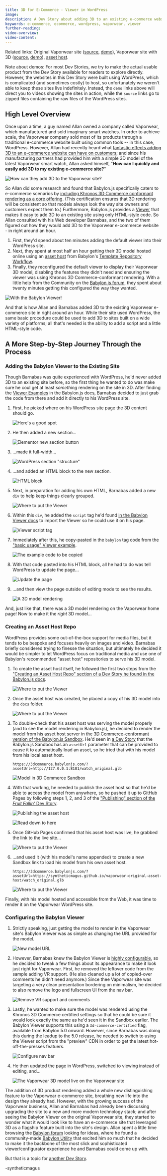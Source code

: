 ```yaml
---
title: 3D for E-Commerce - Viewer in WordPress
image:
description: A Dev Story about adding 3D to an existing e-commerce website, the fast way.
keywords: e-commerce, ecommerce, wordpress, vaporwear, viewer
further-reading:
video-overview:
video-content:
---
```


Related links:
Original Vaporwear site ([source](https://github.com/syntheticmagus/vaporwear-original-asset-host/tree/main/wp_sites_sources/vaporwear), 
[demo](https://syntheticmagus.github.io/vaporwear-original-asset-host/vaporwear_wp_original.mp4)),
Vaporwear site with 3D ([source](https://github.com/syntheticmagus/vaporwear-original-asset-host/tree/main/wp_sites_sources/vaporwear_viewer),
[demo](https://syntheticmagus.github.io/vaporwear-original-asset-host/vaporwear_wp_with_viewer.mp4)),
[asset host](https://github.com/syntheticmagus/vaporwear-original-asset-host/).

Note about demos: For most Dev Stories, we try to make the actual usable
product from the Dev Story available for readers to explore directly. 
However, the websites in this Dev Story were built using WordPress, which 
is complicated (and sometimes costly) to host, so unfortunately we weren't 
able to keep these sites live indefinitely. Instead, the `demo` links 
above will direct you to videos showing the sites in action, while the 
`source` links go to zipped files containing the raw files of the 
WordPress sites.

## High Level Overview

Once upon a time, a guy named Allan owned a company called Vaporwear, which
manufactured and sold imaginary smart watches. In order to achieve scale,
the Vaporwear company sold most of its products through a traditional 
e-commerce website built using common tools -- in this case, WordPress. 
However, Allan had recently heard what 
[fantastic effects adding 3D to an e-commerce website can have on customers](https://www.zdnet.com/article/2021-is-the-year-that-3d-and-augmented-reality-for-commerce-cashes-in/);
and since his manufacturing partners had provided him with a simple 3D 
model of the latest Vaporwear smart watch, Allan asked himself, "**How can 
I quickly and easily add 3D to my existing e-commerce site?**"

![How can they add 3D to the Vaporwear site?](/img/devStories/vaporwearViewer/vaporwear_viewer_question.png)

So Allan did some research and found that Babylon.js specifically 
caters to e-commerce scenarios by 
[including Khronos 3D Commerce conformant rendering as a core offering](https://doc.babylonjs.com/divingDeeper/3D_commerce_certif).
(This certification ensures that 3D rendering will be consistent so that 
models always look the way site owners and customers expect them to.) 
Furthermore, Babylon.js provides a 
[Viewer](https://doc.babylonjs.com/extensions/babylonViewer) that makes it
easy to add 3D to an existing site using only HTML-style code. So Allan 
consulted with his Web developer Barnabas, and the two of them figured out
how they would add 3D to the Vaporwear e-commerce website - in right around
an hour.

1.	First, they'd spend about ten minutes adding the default viewer into 
    their WordPress site.
1.	Next, they spent at most half an hour getting their 3D model hosted
    online using an 
    [asset host](https://github.com/BabylonJS/asset-host-template) 
    from Babylon's 
    [Template Repository Workflow](https://doc.babylonjs.com/toolsAndResources/templateRepositories#the-template-repository-workflow).
1.	Finally, they reconfigured the default viewer to display their Vaporwear
    3D model, disabling the features they didn't need and ensuring the 
    viewer was using Khronos 3D Commerce-conformant rendering. With a 
    little help from the Community on the
    [Babylon.js forum](https://forum.babylonjs.com/questions),
    they spent about twenty minutes getting this configured the way they 
    wanted.

![With the Babylon Viewer!](/img/devStories/vaporwearViewer/vaporwear_viewer_answer.png)

And that is how Allan and Barnabas added 3D to the existing Vaporwear 
e-commerce site in right around an hour. While their site used WordPress,
the same basic procedure could be used to add 3D to sites built on a wide
variety of platforms; all that's needed is the ability to add a script and
a little HTML-style code.

## A More Step-by-Step Journey Through the Process

### Adding the Babylon Viewer to the Existing Site

Though Barnabas was quite experienced with WordPress, he'd never added 3D
to an existing site before, so the first thing he wanted to do was make 
sure he coul get at least *something* rendering on the site in 3D. After 
finding the
[Viewer Examples](https://doc.babylonjs.com/extensions/babylonViewer/viewerExamples#basic-usage)
in the Babylon.js docs, Barnabas decided to just grab the code from there 
and add it directly to his WordPress site.

1.  First, he picked where on his WordPress site page the 3D content 
    should go.

    ![Here's a good spot](/img/devStories/vaporwearViewer/01_deciding_where.png)
1.  He then added a new section...

    ![Elementor new section button](/img/devStories/vaporwearViewer/03_new_section.png)
1.  ...made it full-width...

    ![WordPress section "structure"](/img/devStories/vaporwearViewer/04_structure.png!500)
1.  ...and added an HTML block to the new section.

    ![HTML block](/img/devStories/vaporwearViewer/05_html_block.png)
1.  Next, in preparation for adding his own HTML, Barnabas added a new
    `div` to help keep things clearly grouped.

    ![Where to put the Viewer](/img/devStories/vaporwearViewer/06_div.png)
1.  Within this `div`, he added the `script` tag he'd found 
    [in the Babylon Viewer docs](https://doc.babylonjs.com/extensions/babylonViewer#display-3d-models-on-your-webpage) 
    to import the Viewer so he could use it on his page.

    ![Viewer script tag](/img/devStories/vaporwearViewer/07_script.png)
1.  Immediately after this, he copy-pasted in the `babylon` tag code
    from the 
    ["basic usage" Viewer example](https://github.com/BabylonJS/Babylon.js/blob/master/Viewer/dist/basicExample.html#L18-L31).

    ![The example code to be copied](/img/devStories/vaporwearViewer/08_copy-paste.png)
1.  With that code pasted into his HTML block, all he had to do was tell
    WordPress to update the page...

    ![Update the page](/img/devStories/vaporwearViewer/09_update.png)
1.  ...and then view the page outside of editing mode to see the results.

    ![A 3D model rendering](/img/devStories/vaporwearViewer/10_first_render.png)

And, just like that, there was a 3D model rendering on the Vaporwear home
page! Now to make it the *right* 3D model...

### Creating an Asset Host Repo

WordPress provides some out-of-the-box support for media files, but it 
tends to be bespoke and focuses heavily on images and video. Barnabas 
briefly considered trying to finesse the situation, but ultimately he 
decided it would be simpler to let WordPress focus on traditional media 
and use one of Babylon's recommended "asset host" repositories to serve 
his 3D model.

1.  To create the asset host itself, he followed the first two steps
    from the 
    ["Creating an Asset Host Repo" section of a Dev Story he found in the Babylon.js docs](https://doc.babylonjs.com/guidedLearning/devStories/fruitFalling#creating-an-asset-host-repo).
    
    ![Where to put the Viewer](/img/devStories/vaporwearViewer/11_create_asset_host.png)
1.  Once the asset host was created, he placed a copy of his 3D model 
    into the `docs` folder.

    ![Where to put the Viewer](/img/devStories/vaporwearViewer/12_docs_folder.png)
1.  To double-check that his asset host was serving the model properly 
    (and to see the model rendering in Babylon.js), he decided to render
    the model from his asset host server in the 
    [3D Commerce-conformant version of the Babylon.js Sandbox](https://3dcommerce.babylonjs.com/). 
    He'd seen in 
    [a Dev Story](#creating-an-asset-host-repo) 
    that the Babylon.js Sandbox has an `assetUrl` parameter that can be 
    provided to cause it to automatically load an asset, so he tried that 
    with his model from his local asset host.
    
    ```
    https://3dcommerce.babylonjs.com/?assetUrl=http://127.0.0.1:8181/watch_original.glb
    ```

    ![Model in 3D Commerce Sandbox](/img/devStories/vaporwearViewer/13_sandbox_from_local.png)
1.  With that working, he needed to publish the asset host so that he'd
    be able to access the model from anywhere, so he pushed it up to 
    GitHub Pages by following steps 1, 2, and 3 of the 
    ["Publishing" section of the *Fruit Fallin'* Dev Story](https://doc.babylonjs.com/guidedLearning/devStories/fruitFalling#publishing-the-test-app-on-github-pages).

    ![Publishing the asset host](/img/devStories/vaporwearViewer/14_github_pages_start.png)

    ![Read down to here](/img/devStories/vaporwearViewer/15_github_pages_stop.png)
1.  Once GitHub Pages confirmed that his asset host was live, he grabbed 
    the link to the live site...

    ![Where to put the Viewer](/img/devStories/vaporwearViewer/16_github_pages_link.png)
1.  ...and used it (with his model's name appended) to create a new 
    Sandbox link to load his model from his own asset host.

    ```
    https://3dcommerce.babylonjs.com/?assetUrl=https://syntheticmagus.github.io/vaporwear-original-asset-host/watch_original.glb
    ```

    ![Where to put the Viewer](/img/devStories/vaporwearViewer/17_sandbox_from_web.png)

Finally, with his model hosted and accessible from the Web, it was time
to render it on the Vaporwear WordPress site.

### Configuring the Babylon Viewer

1.  Strictly speaking, just getting the model to render in the Vaporwear
    site's Babylon Viewer was as simple as changing the URL provided
    for the model.

    ![New model URL](/img/devStories/vaporwearViewer/18_new_model_url.png)
1.  However, Barnabas knew the Babylon Viewer is 
    [highly configurable](https://doc.babylonjs.com/extensions/babylonViewer/configuringViewer),
    so he decided to tweak a few things about its appearance to make it
    look just right for Vaporwear. First, he removed the leftover code
    from the sample adding VR support. (He also cleaned up a lot of 
    copied-over comments he didn't need anymore.) Since thee Vaporwear 
    site was targeting a very clean presentation bordering on minimalism, 
    he decided to also remove the logo and fullscreen UI from the nav bar.

    ![Remove VR support and comments](/img/devStories/vaporwearViewer/19_delete_vr_and_comments.png)
1.  Lastly, he wanted to make sure the model was rendered using the 
    Khronos 3D Commerce certified settings so that he could be sure it 
    would look exactly the same as he'd seen it in the Sandbox earlier.
    The Babylon Viewer supports this using a `3d-commerce-certified` flag,
    available from Babylon 5.0 onward. However, since Barnabas was doing 
    this during the leadup to the 5.0 release, he needed to switch to 
    using the Viewer script from the "preview" CDN in order to get the
    latest hot-off-the-presses featuers.

    ![Configure nav bar](/img/devStories/vaporwearViewer/20_change_params.png)
1.  He then updated the page in WordPress, switched to viewing instead of 
    editing, and...

    ![The Vaporwear 3D model live on the Vaporwear site](/img/devStories/vaporwearViewer/21_result.png)

The addition of 3D product rendering added a whole new distinguishing 
feature to the Vaporwear e-commerce site, breathing new life into the
design they already had. However, with the growing success of the 
Vaporwear business, Allan and Barnabas had already been discussing 
upgrading the site to a new and more modern technology stack; and after
seeing the Babylon Viewer on the original Vaporwear site, they started
to wonder what it would look like to have an e-commerce site that 
leveraged 3D as a flagship feature built into the site's design. Allan
spent a little time browsing the 
[Babylon forum](https://forum.babylonjs.com/) 
looking for ideas, where he found a community-made 
[Babylon Utility](https://doc.babylonjs.com/guidedLearning/devStories/showroomCamera)
that excited him so much that he decided to make it the backbone of 
the most slick and sophisticated viewer/configurator experience he and
Barnabas could come up with.

But that is a topic for [another Dev Story](https://doc.babylonjs.com/guidedLearning/devStories/vaporwearConfigurator).

-syntheticmagus
